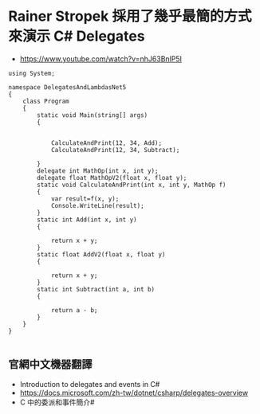 # Rainer Stropek 採用了幾乎最簡的方式來演示 C# Delegates
- https://www.youtube.com/watch?v=nhJ63BnlP5I

```
using System;

namespace DelegatesAndLambdasNet5
{
    class Program
    {
        static void Main(string[] args)
        {
          

            CalculateAndPrint(12, 34, Add);
            CalculateAndPrint(12, 34, Subtract);

        }
        delegate int MathOp(int x, int y);
        delegate float MathOpV2(float x, float y);
        static void CalculateAndPrint(int x, int y, MathOp f)
        {
            var result=f(x, y); 
            Console.WriteLine(result);
        }
        static int Add(int x, int y)
        {

            return x + y;
        }
        static float AddV2(float x, float y)
        {

            return x + y;
        }
        static int Subtract(int a, int b)
        {

            return a - b;
        }
    }
}


```


## 官網中文機器翻譯
- Introduction to delegates and events in C#
- https://docs.microsoft.com/zh-tw/dotnet/csharp/delegates-overview
- C 中的委派和事件簡介#
